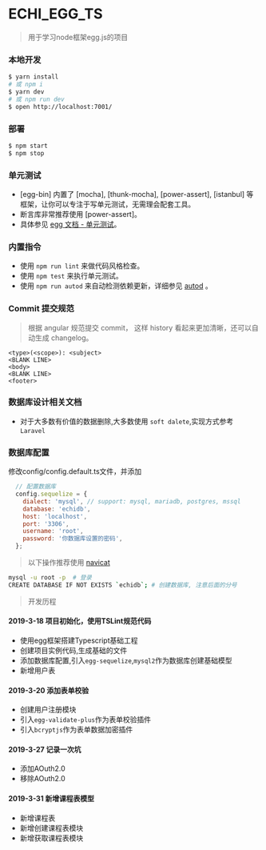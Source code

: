 # ECHI_EGG_TS

> 用于学习node框架egg.js的项目

### 本地开发

```bash
$ yarn install
# 或 npm i
$ yarn dev
# 或 npm run dev
$ open http://localhost:7001/
```

### 部署

```bash
$ npm start
$ npm stop
```

### 单元测试

- [egg-bin] 内置了 [mocha], [thunk-mocha], [power-assert], [istanbul] 等框架，让你可以专注于写单元测试，无需理会配套工具。
- 断言库非常推荐使用 [power-assert]。
- 具体参见 [egg 文档 - 单元测试](https://eggjs.org/zh-cn/core/unittest)。

### 内置指令

- 使用 `npm run lint` 来做代码风格检查。
- 使用 `npm test` 来执行单元测试。
- 使用 `npm run autod` 来自动检测依赖更新，详细参见 [autod](https://www.npmjs.com/package/autod) 。


### Commit 提交规范

> 根据 angular 规范提交 commit， 这样 history 看起来更加清晰，还可以自动生成 changelog。

```
<type>(<scope>): <subject>
<BLANK LINE>
<body>
<BLANK LINE>
<footer>
```

### 数据库设计相关文档

  - 对于大多数有价值的数据删除,大多数使用 `soft dalete`,实现方式参考 `Laravel`

### 数据库配置

修改config/config.default.ts文件，并添加

```js
  // 配置数据库
  config.sequelize = {
    dialect: 'mysql', // support: mysql, mariadb, postgres, mssql
    database: 'echidb',
    host: 'localhost',
    port: '3306',
    username: 'root',
    password: '你数据库设置的密码',
  };
```

> 以下操作推荐使用 [navicat](https://www.navicat.com/en/products)

```bash
mysql -u root -p  # 登录
CREATE DATABASE IF NOT EXISTS `echidb`; # 创建数据库, 注意后面的分号
```


> 开发历程

#### 2019-3-18 项目初始化，使用TSLint规范代码
  - 使用egg框架搭建Typescript基础工程
  - 创建项目实例代码,生成基础的文件
  - 添加数据库配置,引入`egg-sequelize`,`mysql2`作为数据库创建基础模型
  - 新增用户表

#### 2019-3-20 添加表单校验
  - 创建用户注册模块
  - 引入`egg-validate-plus`作为表单校验插件
  - 引入`bcryptjs`作为表单数据加密插件

#### 2019-3-27 记录一次坑
  - 添加AOuth2.0
  - 移除AOuth2.0

#### 2019-3-31 新增课程表模型
  - 新增课程表
  - 新增创建课程表模块
  - 新增获取课程表模块

